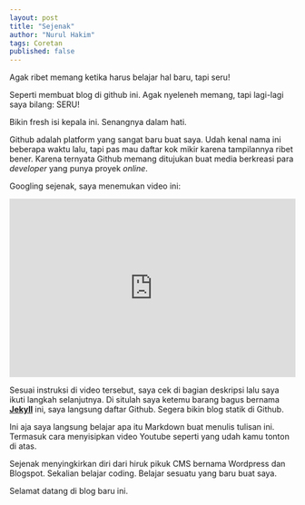 ```yaml
---
layout: post
title: "Sejenak"
author: "Nurul Hakim"
tags: Coretan
published: false
---
```


Agak ribet memang ketika harus belajar hal baru, tapi seru!

Seperti membuat blog di github ini. Agak nyeleneh memang, tapi lagi-lagi saya bilang: SERU!
 
Bikin fresh isi kepala ini. Senangnya dalam hati.

Github adalah platform yang sangat baru buat saya. Udah kenal nama ini beberapa waktu lalu, tapi pas mau daftar kok mikir karena tampilannya ribet bener. Karena ternyata Github memang ditujukan buat media berkreasi para *developer* yang punya proyek *online*.

Googling sejenak, saya menemukan video ini:

<center><iframe width="100%" height="315" src="https://www.youtube.com/embed/Xh2tp8GHx8s?controls=0" title="YouTube video player" frameborder="0" allow="accelerometer; autoplay; clipboard-write; encrypted-media; gyroscope; picture-in-picture; web-share" allowfullscreen></iframe></center>

Sesuai instruksi di video tersebut, saya cek di bagian deskripsi lalu saya ikuti langkah selanjutnya. Di situlah saya ketemu barang bagus bernama **[Jekyll](https://github.com/barryclark/jekyll-now)** ini, saya langsung daftar Github. Segera bikin blog statik di Github.

Ini aja saya langsung belajar apa itu Markdown buat menulis tulisan ini. Termasuk cara menyisipkan video Youtube seperti yang udah kamu tonton di atas.

Sejenak menyingkirkan diri dari hiruk pikuk CMS bernama Wordpress dan Blogspot. Sekalian belajar coding. Belajar sesuatu yang baru buat saya.

Selamat datang di blog baru ini.
